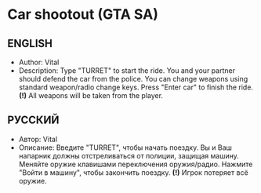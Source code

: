 # Car shootout (GTA SA)
## ENGLISH
* Author: Vital
* Description: Type "TURRET" to start the ride. You and your partner should defend the car from the police. You can change weapons using standard weapon/radio change keys. Press "Enter car" to finish the ride. __(!)__ All weapons will be taken from the player.

## РУССКИЙ
* Автор: Vital
* Описание: Введите "TURRET", чтобы начать поездку. Вы и Ваш напарник должны отстреливаться от полиции, защищая машину. Меняйте оружие клавишами переключения оружия/радио. Нажмите "Войти в машину", чтобы закончить поездку. __(!)__ Игрок потеряет всё оружие.